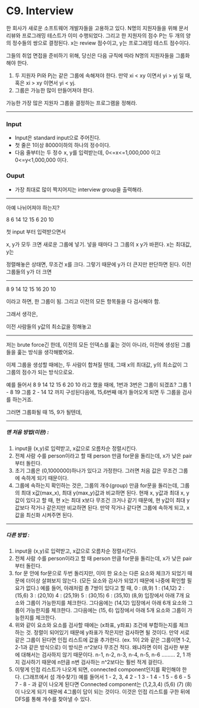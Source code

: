 # C9. Interview

한 회사가 새로운 소프트웨어 개발자들을 고용하고 있다. N명의 지원자들을 위해 문서 리뷰와 프로그래밍 테스트가 이미 수행되었다. 그리고 한 지원자의 점수 P는 두 개의 양의 정수들의 쌍으로 결정된다. x는 review 점수이고, y는 프로그래밍 테스트 점수이다.

그들의 취업 면접을 준비하기 위해, 당신은 다음 규칙에 따라 N명의 지원자들을 그룹화해야 한다.

1. 두 지원자 Pi와 Pj는 같은 그룹에 속해져야 한다. 만약 xi < xy 이면서 yi > yj 일 때, 혹은 xi > xy 이면서 yi < yj.
2. 그룹은 가능한 많이 만들어져야 한다.

가능한 가장 많은 지원자 그룹을 결정하는 프로그램을 정해라.

-----

### Input

- Input은 standard input으로 주어진다.
- 첫 줄은 1이상 8000이하의 하나의 정수이다.
- 다음 줄부터는 두 정수 x, y를 입력받는데, 0<=x<=1,000,000 이고 0<=y<1,000,000 이다.

### Ouput

- 가장 최대로 많이 짝지어지는 interview group을 출력해라.

----

아예 나뉘어져야 하는지? 

8 6
14 12
15 6
20 10

첫 input 부터 입력받으면서

x, y가 모두 크면 새로운 그룹에 넣기. 넣을 때마다 그 그룹의 x y가 바뀐다. x는 최대값, y는 

정렬해놓은 상태면, 무조건 x를 크다. 그렇기 때문에 y가 더 큰지만 판단하면 된다. 이전 그룹들의 y가 더 크면 

------

8 9
14 12
15 16
20 10

이라고 하면, 한 그룹이 됨. 그리고 이전의 모든 항목들을 다 검사해야 함.

그래서 생각은,

이전 사람들의 y값의 최소값을 정해놓고 

---

저는 brute force긴 한데, 이전의 모든 인덱스를 훑는 것이 아니라, 이전에 생성된 그룹들을 훑는 방식을 생각해봤어요.

이제 그룹을 생성할 때에는, 두 사람이 합쳐질 텐데, 그때 x의 최대값, y의 최소값이 그 그룹의 점수가 되는 방식으로요.

예를 들어서
8 9
14 12 
15 6 
20 10
라고 했을 때에, 1번과 3번은 그룹이 되겠죠?
그룹 1 - 8 19
그룹 2 - 14 12
까지 구성된다음에, 15,6번째 애가 들어오게 되면
두 그룹을 검사를 하는거죠.

그러면 그룹화될 때 15, 9가 될텐데, 

---------

##### 맨 처음 방법(미완) : 

1. input을 (x,y)로 입력받고, x값으로 오름차순 정렬시킨다.
2. 전체 사람 수를 person이라고 할 때 person 만큼 for문을 돌리는데, x가 낮은 pair부터 돌린다.
3. 초기 그룹은 (0,1000000)하나가 있다고 가정한다. 그러면 처음 값은 무조건 그룹에 속하게 되기 때문이다.
4. 그룹에 속하는지 확인하는 것은, 그룹의 개수(group) 만큼 for문을 돌리는데, 그룹의 최대 x값(max_x), 최대 y(max_y)값과 비교하면 된다. 현재 x, y값과 최대 x, y값이 있다고 할 때, 현 x는 최대 x보다 무조건 크거나 같기 때문에, 현 y값이 최대 y값보다 작거나 같은지만 비교하면 된다. 만약 작거나 같다면 그룹에 속하게 되고, x값을 최신화 시켜주면 된다. 

------

##### 다른 방법 : 

1. input을 (x,y)로 입력받고, x값으로 오름차순 정렬시킨다.
2. 전체 사람 수를 person이라고 할 때 person 만큼 for문을 돌리는데, x가 낮은 pair부터 돌린다.
3. for 문 안에 for문으로 두번 돌리지만, 이미 한 요소는 다른 요소와 체크가 되었기 때문에 더이상 살펴보지 않는다. (모든 요소와 검사가 되었기 때문에 나중에 확인할 필요가 없다.)
   예를 들어, 아래처럼 총 7쌍이 있다고 할 때,
   0 : (8,9)
   1 : (14,12)
   2 : (15,6)
   3 : (20,10)
   4 : (25,19)
   5 : (30,15)
   6 : (35,10) 
   (8,9) 입장에서 아래 7개 요소와 그룹이 가능한지를 체크한다.
   그다음에는 (14,12) 입장에서 아래 6개 요소와 그룹이 가능한지를 체크한다.
   그다음에는 (15, 6) 입장에서 아래 5개 요소와 그룹이 가능한지를 체크한다.
4. 위와 같이 요소와 요소를 검사할 때에는 (x좌표, y좌표) 조건에 부합하는지를 체크하는 것. 정렬이 되어있기 때문에 y좌표가 작은지만 검사하면 될 것이다.
   만약 서로 같은 그룹이 된다면 인접 리스트에 값을 추가한다. (ex. 1이 2와 같은 그룹이면 1-2, 2-1과 같은 방식으로)
   이 방식은 n^2보다 무조건 적다. 왜냐하면 이미 검사한 부분에 대해서는 검사하지 않기 때문이다.
   n-1, n-2, n-3, n-4, n-5, n-6 ......... 2, 1 까지 검사하기 때문에 n만큼 n번 검사하는 n^2보다는 훨씬 적게 걸린다.
5. 이렇게 인접 리스트가 나오게 되면, connected component인지를 확인해야 한다. (그래프에서 섬 개수찾기)
   예를 들어서
   1 - 2, 3, 4
   2 - 1
   3 - 1
   4 - 1
   5 - 6
   6 - 5
   7 -
   8 -
   과 같이 나오게 된다면  Connected component는 (1,2,3,4) (5,6) (7) (8) 이 나오게 되기 때문에 4그룹이 답이 되는 것이다. 이것은 인접 리스트를 구한 뒤에 DFS를 통해 개수를 찾아낼 수 있다. 
